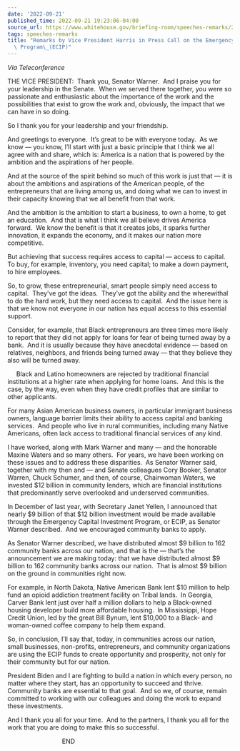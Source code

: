 ```yaml
---
date: '2022-09-21'
published_time: 2022-09-21 19:23:06-04:00
source_url: https://www.whitehouse.gov/briefing-room/speeches-remarks/2022/09/21/remarks-by-vice-president-harris-in-press-call-on-the-emergency-capital-investment-program-ecip/
tags: speeches-remarks
title: "Remarks by Vice President Harris in Press Call on the Emergency Capital Investment\
  \ Program\_(ECIP)"
---
```

 
*Via Teleconference*

THE VICE PRESIDENT:  Thank you, Senator Warner.  And I praise you for
your leadership in the Senate.  When we served there together, you were
so passionate and enthusiastic about the importance of the work and the
possibilities that exist to grow the work and, obviously, the impact
that we can have in so doing.  
  
So I thank you for your leadership and your friendship.  
  
And greetings to everyone.  It’s great to be with everyone today.  As we
know — you know, I’ll start with just a basic principle that I think we
all agree with and share, which is: America is a nation that is powered
by the ambition and the aspirations of her people.   
  
And at the source of the spirit behind so much of this work is just that
— it is about the ambitions and aspirations of the American people, of
the entrepreneurs that are living among us, and doing what we can to
invest in their capacity knowing that we all benefit from that work.  
  
And the ambition is the ambition to start a business, to own a home, to
get an education.  And that is what I think we all believe drives
America forward.  We know the benefit is that it creates jobs, it sparks
further innovation, it expands the economy, and it makes our nation more
competitive.  
  
But achieving that success requires access to capital — access to
capital.  To buy, for example, inventory, you need capital; to make a
down payment, to hire employees.   
  
So, to grow, these entrepreneurial, smart people simply need access to
capital.  They’ve got the ideas.  They’ve got the ability and the
wherewithal to do the hard work, but they need access to capital.  And
the issue here is that we know not everyone in our nation has equal
access to this essential support.  
  
Consider, for example, that Black entrepreneurs are three times more
likely to report that they did not apply for loans for fear of being
turned away by a bank.  And it is usually because they have anecdotal
evidence — based on relatives, neighbors, and friends being turned away
— that they believe they also will be turned away.  
  
     Black and Latino homeowners are rejected by traditional financial
institutions at a higher rate when applying for home loans.  And this is
the case, by the way, even when they have credit profiles that are
similar to other applicants.   
  
For many Asian American business owners, in particular immigrant
business owners, language barrier limits their ability to access capital
and banking services.  And people who live in rural communities,
including many Native Americans, often lack access to traditional
financial services of any kind.  
  
I have worked, along with Mark Warner and many — and the honorable
Maxine Waters and so many others.  For years, we have been working on
these issues and to address these disparities.  As Senator Warner said,
together with my then and — and Senate colleagues Cory Booker, Senator
Warren, Chuck Schumer, and then, of course, Chairwoman Waters, we
invested $12 billion in community lenders, which are financial
institutions that predominantly serve overlooked and underserved
communities.  
  
In December of last year, with Secretary Janet Yellen, I announced that
nearly $9 billion of that $12 billion investment would be made available
through the Emergency Capital Investment Program, or ECIP, as Senator
Warner described.  And we encouraged community banks to apply.  
  
As Senator Warner described, we have distributed almost $9 billion to
162 community banks across our nation, and that is the — that’s the
announcement we are making today: that we have distributed almost $9
billion to 162 community banks across our nation.  That is almost $9
billion on the ground in communities right now.  
  
For example, in North Dakota, Native American Bank lent $10 million to
help fund an opioid addiction treatment facility on Tribal lands.  In
Georgia, Carver Bank lent just over half a million dollars to help a
Black-owned housing developer build more affordable housing.  In
Mississippi, Hope Credit Union, led by the great Bill Bynum, lent
$10,000 to a Black- and woman-owned coffee company to help them
expand.  
  
So, in conclusion, I’ll say that, today, in communities across our
nation, small businesses, non-profits, entrepreneurs, and community
organizations are using the ECIP funds to create opportunity and
prosperity, not only for their community but for our nation.  
  
President Biden and I are fighting to build a nation in which every
person, no matter where they start, has an opportunity to succeed and
thrive.  Community banks are essential to that goal.  And so we, of
course, remain committed to working with our colleagues and doing the
work to expand these investments.  
  
And I thank you all for your time.  And to the partners, I thank you all
for the work that you are doing to make this so successful.  
  
                               END
